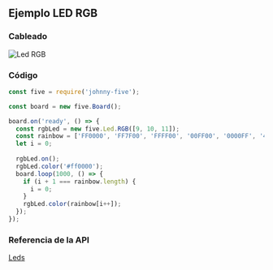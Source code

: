 ## Ejemplo LED RGB

### Cableado
![Led RGB]()
### Código
```javascript
const five = require('johnny-five');

const board = new five.Board();

board.on('ready', () => {
  const rgbLed = new five.Led.RGB([9, 10, 11]);
  const rainbow = ['FF0000', 'FF7F00', 'FFFF00', '00FF00', '0000FF', '4B0082', '8F00FF'];
  let i = 0;
  
  rgbLed.on();
  rgbLed.color('#ff0000');
  board.loop(1000, () => {
    if (i + 1 === rainbow.length) {
      i = 0;
    }
    rgbLed.color(rainbow[i++]);
  });
});
```

### Referencia de la API
[Leds](http://johnny-five.io/api/led)
